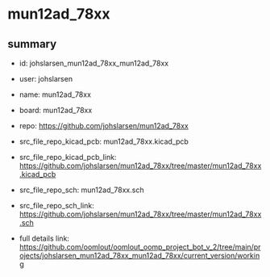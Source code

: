 # mun12ad_78xx
 
## summary 
* id: johslarsen_mun12ad_78xx_mun12ad_78xx
* user: johslarsen
* name: mun12ad_78xx
* board: mun12ad_78xx
* repo: https://github.com/johslarsen/mun12ad_78xx
* src_file_repo_kicad_pcb: mun12ad_78xx.kicad_pcb
* src_file_repo_kicad_pcb_link: https://github.com/johslarsen/mun12ad_78xx/tree/master/mun12ad_78xx.kicad_pcb


* src_file_repo_sch: mun12ad_78xx.sch
* src_file_repo_sch_link: https://github.com/johslarsen/mun12ad_78xx/tree/master/mun12ad_78xx.sch
* full details link: https://github.com/oomlout/oomlout_oomp_project_bot_v_2/tree/main/projects/johslarsen_mun12ad_78xx_mun12ad_78xx/current_version/working  






